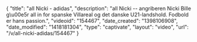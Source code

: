 {
    "title": "all Nicki - adidas",
    "description": "all Nicki -- angriberen Nicki Bille g\u00e5r all in for spanske Villareal og det danske U21-landshold. Fodbold er hans passion.",
    "videoid": "154467",
    "date_created": "1398106908",
    "date_modified": "1418181304",
    "type": "captivate",
    "layout": "video",
    "url": "\/v\/all-nicki-adidas\/154467"
}